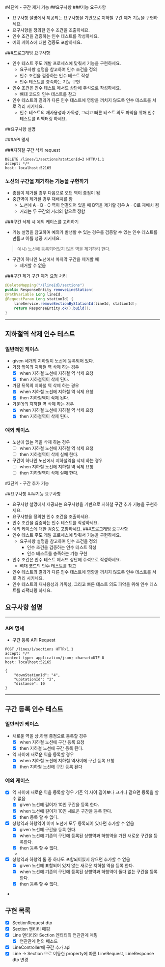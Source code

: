 #4단계 - 구간 제거 기능
##요구사항
###기능 요구사항
- 요구사항 설명에서 제공되는 요구사항을 기반으로 지하철 구간 제거 기능을 구현하세요.
- 요구사항을 정의한 인수 조건을 조출하세요.
- 인수 조건을 검증하는 인수 테스트를 작성하세요.
- 예외 케이스에 대한 검증도 포함하세요.

###프로그래밍 요구사항
- 인수 테스트 주도 개발 프로세스에 맞춰서 기능을 구현하세요.
  - 요구사항 설명을 참고하여 인수 조건을 정의
  - 인수 조건을 검증하는 인수 테스트 작성
  - 인수 테스트를 충족하는 기능 구현
- 인수 조건은 인수 테스트 메서드 상단에 주석으로 작성하세요.
  - 뼈대 코드의 인수 테스트를 참고
- 인수 테스트의 결과가 다른 인수 테스트에 영향을 끼치지 않도록 인수 테스트를 서로 격리 시키세요.
  - 인수 테스트의 재사용성과 가독성, 그리고 빠른 테스트 의도 파악을 위해 인수 테스트를 리팩터링 하세요.

##요구사항 설명

###API 명세

###지하철 구간 삭제 request
```http request
DELETE /lines/1/sections?stationId=2 HTTP/1.1
accept: */*
host: localhost:52165
```
### 노선의 구간을 제거하는 기능을 구현하기
- 종점이 제거될 경우 다음으로 오던 역이 종점이 됨
- 중간역이 제거될 경우 재배치를 함
  - 노선에 A - B - C 역이 연결되어 있을 때 B역을 제거할 경우 A - C로 재배치 됨
  - 거리는 두 구간의 거리의 합으로 정함

###구간 삭제 시 예외 케이스를 고려하기
- 기능 설명을 참고하여 예외가 발생할 수 있는 경우를 검증할 수 있는 인수 테스트를 만들고 이를 성공 시키세요.
>예시) 노선에 등록되어있지 않은 역을 제거하려 한다.

- 구간이 하나인 노선에서 마지막 구간을 제거할 때
  - 제거할 수 없음

###구간 제거
구간 제거 요청 처리
```java
@DeleteMapping("/{lineId}/sections")
public ResponseEntity removeLineStation(
@PathVariable Long lineId,
@RequestParam Long stationId) {
    lineService.removeSectionByStationId(lineId, stationId);
    return ResponseEntity.ok().build();
}
```
---
## 지하철역 삭제 인수 테스트
### 일반적인 케이스
- given 세개의 지하철이 노선에 등록되어 있다.
- 가장 앞쪽의 지하철 역 삭제 하는 경우
  - [x] when 지하철 노선에 지하철 역 삭제 요청
  - [x] then 지하철역이 삭제 된다.

- 가장 뒤쪽의 지하철 역 삭제 하는 경우
    - [x] when 지하철 노선에 지하철 역 삭제 요청
    - [x] then 지하철역이 삭제 된다.

- 가운데의 지하철 역 삭제 하는 경우
    - [x] when 지하철 노선에 지하철 역 삭제 요청
    - [x] then 지하철역이 삭제 된다.

### 얘외 케이스
- 노선에 없는 역을 삭제 하는 경우
  - [ ] when 지하철 노선에 지하철 역 삭제 요청
  - [ ] then 지하철역이 삭제 실패 한다.
  
- 구간이 하나인 노선에서 지하철역을 삭제 하는 경우
    - [ ] when 지하철 노선에 지하철 역 삭제 요청
    - [ ] then 지하철역이 삭제 실패 한다.

#3단계 - 구간 추가 기능

##요구사항
###기능 요구사항
- 요구사항 설명에서 제공되는 요구사항을 기반으로 지하철 구간 추가 기능을 구현하세요.
- 요구사항을 정의한 인수 조건을 조출하세요.
- 인수 조건을 검증하는 인수 테스트를 작성하세요.
- 예외 케이스에 대한 검증도 포함하세요.
###프로그래밍 요구사항
- 인수 테스트 주도 개발 프로세스에 맞춰서 기능을 구현하세요.
  - 요구사항 설명을 참고하여 인수 조건을 정의
    - 인수 조건을 검증하는 인수 테스트 작성 
    - 인수 테스트를 충족하는 기능 구현 
- 인수 조건은 인수 테스트 메서드 상단에 주석으로 작성하세요. 
    - 뼈대 코드의 인수 테스트를 참고 
- 인수 테스트의 결과가 다른 인수 테스트에 영향을 끼치지 않도록 인수 테스트를 서로 격리 시키세요.
- 인수 테스트의 재사용성과 가독성, 그리고 빠른 테스트 의도 파악을 위해 인수 테스트를 리팩터링 하세요.


## 요구사항 설명

---
### API 명세
- 구간 등록 API Request
```http
POST /lines/1/sections HTTP/1.1
accept: */*
content-type: application/json; charset=UTF-8
host: localhost:52165

{
    "downStationId": "4",
    "upStationId": "2",
    "distance": 10
}
```
---
## 구간 등록 인수 테스트

### 일반적인 케이스
  - 새로운 역을 상,하행 종점으로 등록할 경우
    - [x] when 지하철 노션에 구간 등록 요청
    - [x] then 지하철 노선에 구간 등록 된다.
    
  - 역 사이에 새로운 역을 등록할 경우
    - [x] when 지하철 노션에 지하철 역사이에 구간 등록 요청
    - [x] then 지하철 노선에 구간 등록 된다

### 예외 케이스
  - [x] 역 사이에 새로운 역을 등록할 경우 기존 역 사이 길이보다 크거나 같으면 등록을 할 수 없음
      - [x] given 노선에 길이가 10인 구간을 등록 한다.
      - [x] when 노선에 길이가 10인 새로운 구간을 등록 한다.
      - [x] then 등록 할 수 없다.
  
  - [x] 상행역과 하행역이 이미 노선에 모두 등록되어 있다면 추가할 수 없음
    - [x] given 노선에 구간을 등록 한다.
    - [x] when 노선에 기존의 구간에 등록된 상행역과 하행역을 가진 새로운 구간을 등록한다.
    - [x] then 등록 할 수 없다.
    - 
  - [x] 상행역과 하행역 둘 중 하나도 포함되어있지 않으면 추가할 수 없음
    - [x] given 노선에 표함되어 있지 않는 새로운 지하철 역을 등록 한다.
    - [x] when 노선에 기존의 구간에 등록된 상행역과 하행역이 둘다 없는 구간을 등록한다.
    - [x] then 등록 할 수 없다.
  - 

## 구현 목록
- [x] SectionRequest dto
- [x] Section 엔티티 매핑
- [x] Line 엔티티와  Section 엔티티의 연관관계 매핑
  - [x] 연관관계 편의 메소드
- [x] LineController에 구간 추가 api 
- [x] Line -> Section 으로 이동한 property에 따른 LineRequest, LineResponse dto 변경
